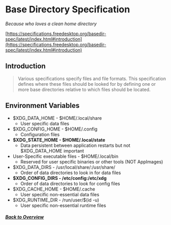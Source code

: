 # Base Directory Specification
*Because who loves a clean home directory*

[https://specifications.freedesktop.org/basedir-spec/latest/index.html#introduction](https://specifications.freedesktop.org/basedir-spec/latest/index.html#introduction)
## Introduction
>Various specifications specify files and file formats. This specification defines where these files should be looked for by defining one or more base directories relative to which files should be located.
## Environment Variables
 * \$XDG_DATA_HOME - \$HOME/.local/share
    * User specific data files
* \$XDG_CONFIG_HOME - \$HOME/.config
    * Configuration files
* **\$XDG_STATE_HOME - \$HOME/.local/state**
    * Data persistent between application restarts but not \$XDG_DATA_HOME important
* User-Specific executable files - \$HOME/.local/bin
    * Reserved for user specific binaries or other tools (NOT AppImages)
* \$XDG_DATA_DIRS - /usr/local/share/:/usr/share/
    * Order of data directories to look in for data files
* **\$XDG_CONFIG_DIRS - /etc/config:/etc/xdg**
    * Order of data directories to look for config files
* \$XDG_CACHE_HOME - \$HOME/.cache
    * User specific non-essential data files
* \$XDG_RUNTIME_DIR - /run/user/$(id -u)
    * User specific non-essential runtime files


#### *[Back to Overview](../overview.md)*